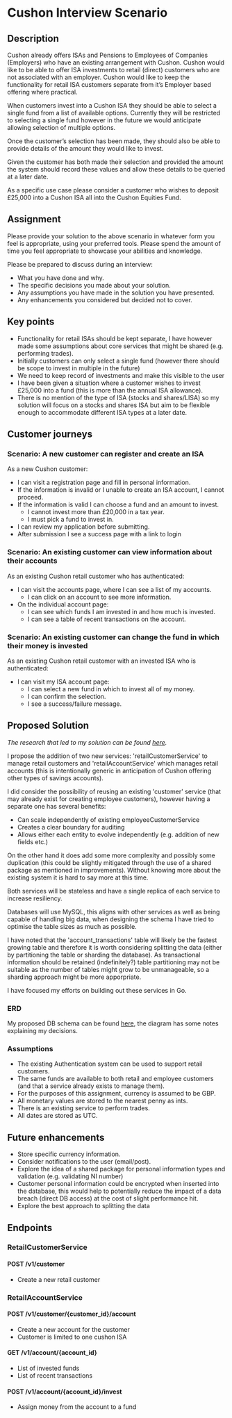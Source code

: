 # Cushon Interview Scenario

## Description

Cushon already offers ISAs and Pensions to Employees of Companies (Employers) who have an existing arrangement with
Cushon. Cushon would like to be able to offer ISA investments to retail (direct) customers who are not associated with an
employer. Cushon would like to keep the functionality for retail ISA customers separate from it’s Employer based offering
where practical.

When customers invest into a Cushon ISA they should be able to select a single fund from a list of available options. Currently they will be restricted to selecting a single fund however in the future we would anticipate allowing selection of multiple options.

Once the customer’s selection has been made, they should also be able to provide details of the amount they would like to
invest.

Given the customer has both made their selection and provided the amount the system should record these values and allow these details to be queried at a later date.

As a specific use case please consider a customer who wishes to deposit £25,000 into a Cushon ISA all into the Cushon Equities Fund.

## Assignment

Please provide your solution to the above scenario in whatever form you feel is appropriate, using your preferred tools.
Please spend the amount of time you feel appropriate to showcase your abilities and knowledge.

Please be prepared to discuss during an interview:

- What you have done and why.
- The specific decisions you made about your solution.
- Any assumptions you have made in the solution you have presented.
- Any enhancements you considered but decided not to cover.

## Key points

- Functionality for retail ISAs should be kept separate, I have however made some assumptions about core services that might be shared (e.g. performing trades).
- Initially customers can only select a single fund (however there should be scope to invest in multiple in the future)
- We need to keep record of investments and make this visible to the user
- I have been given a situation where a customer wishes to invest £25,000 into a fund (this is more than the annual ISA allowance).
- There is no mention of the type of ISA (stocks and shares/LISA) so my solution will focus on a stocks and shares ISA but aim to be flexible enough to accommodate different ISA types at a later date.

## Customer journeys

### Scenario: A new customer can register and create an ISA

As a new Cushon customer:

- I can visit a registration page and fill in personal information.
- If the information is invalid or I unable to create an ISA account, I cannot proceed.
- If the information is valid I can choose a fund and an amount to invest.
    - I cannot invest more than £20,000 in a tax year.
    - I must pick a fund to invest in.
- I can review my application before submitting.
- After submission I see a success page with a link to login

### Scenario: An existing customer can view information about their accounts

As an existing Cushon retail customer who has authenticated:

- I can visit the accounts page, where I can see a list of my accounts.
    - I can click on an account to see more information.
- On the individual account page:
    - I can see which funds I am invested in and how much is invested.
    - I can see a table of recent transactions on the account.

### Scenario: An existing customer can change the fund in which their money is invested

As an existing Cushon retail customer with an invested ISA who is authenticated:

- I can visit my ISA account page:
    - I can select a new fund in which to invest all of my money.
    - I can confirm the selection.
    - I see a success/failure message.

## Proposed Solution

*The research that led to my solution can be found [here](https://github.com/jameswhoughton/cushon/blob/main/RESEARCH.md).*

I propose the addition of two new services: 'retailCustomerService' to manage retail customers and 'retailAccountService' which manages retail accounts (this is intentionally generic in anticipation of Cushon offering other types of savings accounts).

I did consider the possibility of reusing an existing 'customer' service (that may already exist for creating employee customers), however having a separate one has several benefits:

- Can scale independently of existing employeeCustomerService
- Creates a clear boundary for auditing
- Allows either each entity to evolve independently (e.g. addition of new fields etc.)

On the other hand it does add some more complexity and possibly some duplication (this could be slightly mitigated through the use of a shared package as mentioned in improvements). Without knowing more about the existing system it is hard to say more at this time.

Both services will be stateless and have a single replica of each service to increase resiliency.

Databases will use MySQL, this aligns with other services as well as being capable of handling big data, when designing the schema I have tried to optimise the table sizes as much as possible. 

I have noted that the 'account_transactions' table will likely be the fastest growing table and therefore it is worth considering splitting the data (either by partitioning the table or sharding the database). As transactional information should be retained (indefinitely?) table partitioning may not be suitable as the number of tables might grow to be unmanageable, so a sharding approach might be more apporpriate.

I have focused my efforts on building out these services in Go.

### ERD

My proposed DB schema can be found [here](https://raw.githubusercontent.com/jameswhoughton/cushon/refs/heads/main/erd.svg), the diagram has some notes explaining my decisions.

### Assumptions

- The existing Authentication system can be used to support retail customers.
- The same funds are available to both retail and employee customers (and that a service already exists to manage them).
- For the purposes of this assignment, currency is assumed to be GBP.
- All monetary values are stored to the nearest penny as ints.
- There is an existing service to perform trades.
- All dates are stored as UTC.

## Future enhancements

- Store specific currency information.
- Consider notifications to the user (email/post).
- Explore the idea of a shared package for personal information types and validation (e.g. validating NI number)
- Customer personal information could be encrypted when inserted into the database, this would help to potentially reduce the impact of a data breach (direct DB access) at the cost of slight performance hit.
- Explore the best approach to splitting the data

## Endpoints

### RetailCustomerService

#### POST /v1/customer

- Create a new retail customer

### RetailAccountService

#### POST /v1/customer/{customer_id}/account

- Create a new account for the customer
- Customer is limited to one cushon ISA

#### GET /v1/account/{account_id}

- List of invested funds
- List of recent transactions

#### POST /v1/account/{account_id}/invest

- Assign money from the account to a fund


